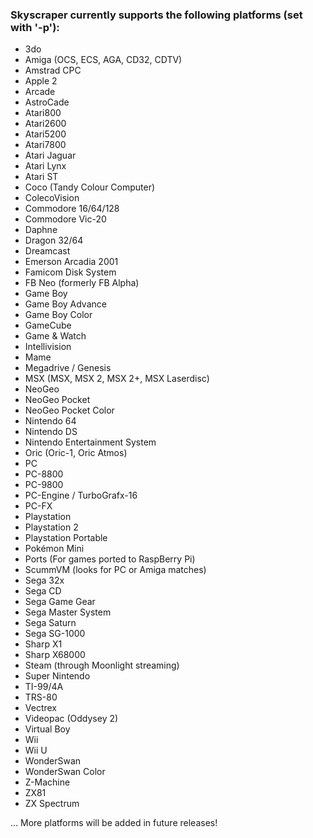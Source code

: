 ### Skyscraper currently supports the following platforms (set with '-p'):
* 3do
* Amiga (OCS, ECS, AGA, CD32, CDTV)
* Amstrad CPC
* Apple 2
* Arcade
* AstroCade
* Atari800
* Atari2600
* Atari5200
* Atari7800
* Atari Jaguar
* Atari Lynx
* Atari ST
* Coco (Tandy Colour Computer)
* ColecoVision
* Commodore 16/64/128
* Commodore Vic-20
* Daphne
* Dragon 32/64
* Dreamcast
* Emerson Arcadia 2001
* Famicom Disk System
* FB Neo (formerly FB Alpha)
* Game Boy
* Game Boy Advance
* Game Boy Color
* GameCube
* Game & Watch
* Intellivision
* Mame
* Megadrive / Genesis
* MSX (MSX, MSX 2, MSX 2+, MSX Laserdisc)
* NeoGeo
* NeoGeo Pocket
* NeoGeo Pocket Color
* Nintendo 64
* Nintendo DS
* Nintendo Entertainment System
* Oric (Oric-1, Oric Atmos)
* PC
* PC-8800
* PC-9800
* PC-Engine / TurboGrafx-16
* PC-FX
* Playstation
* Playstation 2
* Playstation Portable
* Pokémon Mini
* Ports (For games ported to RaspBerry Pi)
* ScummVM (looks for PC or Amiga matches)
* Sega 32x
* Sega CD
* Sega Game Gear
* Sega Master System
* Sega Saturn
* Sega SG-1000
* Sharp X1
* Sharp X68000
* Steam (through Moonlight streaming)
* Super Nintendo
* TI-99/4A
* TRS-80
* Vectrex
* Videopac (Oddysey 2)
* Virtual Boy
* Wii
* Wii U
* WonderSwan
* WonderSwan Color
* Z-Machine
* ZX81
* ZX Spectrum

... More platforms will be added in future releases!
